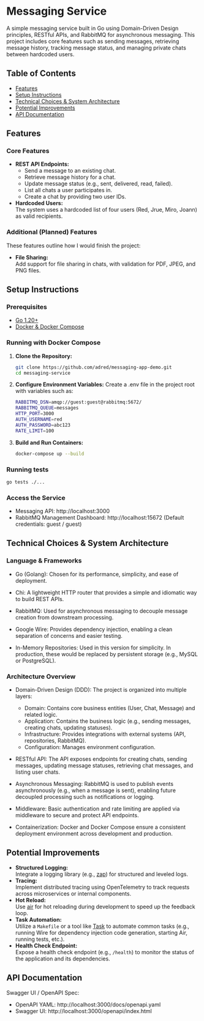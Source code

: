 # Messaging Service

A simple messaging service built in Go using Domain-Driven Design principles, RESTful APIs, and RabbitMQ for asynchronous messaging. This project includes core features such as sending messages, retrieving message history, tracking message status, and managing private chats between hardcoded users.

## Table of Contents

- [Features](#features)
- [Setup Instructions](#setup-instructions)
- [Technical Choices & System Architecture](#technical-choices--system-architecture)
- [Potential Improvements](#potential-improvements)
- [API Documentation](#api-documentation)

## Features

### Core Features

- **REST API Endpoints:**
  - Send a message to an existing chat.
  - Retrieve message history for a chat.
  - Update message status (e.g., sent, delivered, read, failed).
  - List all chats a user participates in.
  - Create a chat by providing two user IDs.
- **Hardcoded Users:**  
  The system uses a hardcoded list of four users (Red, Jrue, Miro, Joann) as valid recipients.

### Additional (Planned) Features

These features outline how I would finish the project:

- **File Sharing:**  
  Add support for file sharing in chats, with validation for PDF, JPEG, and PNG files.

## Setup Instructions

### Prerequisites

- [Go 1.20+](https://golang.org/dl/)
- [Docker & Docker Compose](https://www.docker.com/)

### Running with Docker Compose

1. **Clone the Repository:**

   ```bash
   git clone https://github.com/adred/messaging-app-demo.git
   cd messaging-service

   ```

2. **Configure Environment Variables:**
   Create a .env file in the project root with variables such as:

   ```bash
   RABBITMQ_DSN=amqp://guest:guest@rabbitmq:5672/
   RABBITMQ_QUEUE=messages
   HTTP_PORT=3000
   AUTH_USERNAME=red
   AUTH_PASSWORD=abc123
   RATE_LIMIT=100
   ```

3. **Build and Run Containers:**

   ```bash
   docker-compose up --build
   ```

### Running tests

```bash
go tests ./...
```

### Access the Service

- Messaging API: http://localhost:3000
- RabbitMQ Management Dashboard: http://localhost:15672
  (Default credentials: guest / guest)

## Technical Choices & System Architecture

### Language & Frameworks

- Go (Golang):
  Chosen for its performance, simplicity, and ease of deployment.

- Chi:
  A lightweight HTTP router that provides a simple and idiomatic way to build REST APIs.

- RabbitMQ:
  Used for asynchronous messaging to decouple message creation from downstream processing.

- Google Wire:
  Provides dependency injection, enabling a clean separation of concerns and easier testing.

- In-Memory Repositories:
  Used in this version for simplicity. In production, these would be replaced by persistent storage (e.g., MySQL or PostgreSQL).

### Architecture Overview

- Domain-Driven Design (DDD):
  The project is organized into multiple layers:

  - Domain: Contains core business entities (User, Chat, Message) and related logic.
  - Application: Contains the business logic (e.g., sending messages, creating chats, updating statuses).
  - Infrastructure: Provides integrations with external systems (API, repositories, RabbitMQ).
  - Configuration: Manages environment configuration.

- RESTful API:
  The API exposes endpoints for creating chats, sending messages, updating message statuses, retrieving chat messages, and listing user chats.

- Asynchronous Messaging:
  RabbitMQ is used to publish events asynchronously (e.g., when a message is sent), enabling future decoupled processing such as notifications or logging.

- Middleware:
  Basic authentication and rate limiting are applied via middleware to secure and protect API endpoints.

- Containerization:
  Docker and Docker Compose ensure a consistent deployment environment across development and production.

## Potential Improvements

- **Structured Logging:**  
  Integrate a logging library (e.g., [zap](https://github.com/uber-go/zap)) for structured and leveled logs.
- **Tracing:**  
  Implement distributed tracing using OpenTelemetry to track requests across microservices or internal components.
- **Hot Reload:**  
  Use [air](https://github.com/cosmtrek/air) for hot reloading during development to speed up the feedback loop.
- **Task Automation:**  
  Utilize a `Makefile` or a tool like [Task](https://github.com/go-task/task) to automate common tasks (e.g., running Wire for dependency injection code generation, starting Air, running tests, etc.).
- **Health Check Endpoint:**  
  Expose a health check endpoint (e.g., `/health`) to monitor the status of the application and its dependencies.

## API Documentation

Swagger UI / OpenAPI Spec:

- OpenAPI YAML: http://localhost:3000/docs/openapi.yaml
- Swagger UI: http://localhost:3000/openapi/index.html
